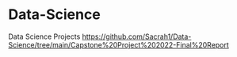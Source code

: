# Data-Science
Data Science Projects
https://github.com/Sacrah1/Data-Science/tree/main/Capstone%20Project%202022-Final%20Report
